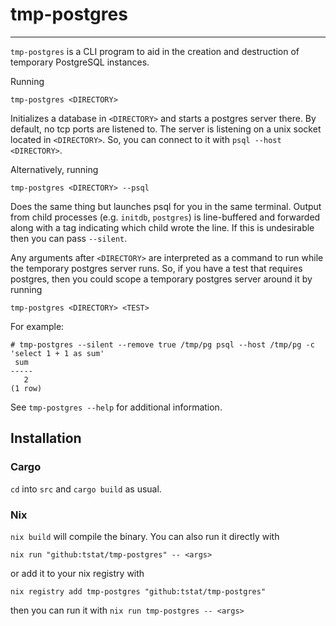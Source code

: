 # tmp-postgres
---

`tmp-postgres` is a CLI program to aid in the creation and destruction of
temporary PostgreSQL instances.

Running

```
tmp-postgres <DIRECTORY>
```

Initializes a database in `<DIRECTORY>` and starts a postgres server there. By
default, no tcp ports are listened to. The server is listening on a unix socket
located in `<DIRECTORY>`. So, you can connect to it with `psql --host
<DIRECTORY>`.

Alternatively, running

```
tmp-postgres <DIRECTORY> --psql
```

Does the same thing but launches psql for you in the same terminal. Output from
child processes (e.g. `initdb`, `postgres`) is line-buffered and forwarded
along with a tag indicating which child wrote the line. If this is undesirable
then you can pass `--silent`.

Any arguments after `<DIRECTORY>` are interpreted as a command to run while the
temporary postgres server runs. So, if you have a test that requires postgres,
then you could scope a temporary postgres server around it by running

```
tmp-postgres <DIRECTORY> <TEST>
```

For example:

```
# tmp-postgres --silent --remove true /tmp/pg psql --host /tmp/pg -c 'select 1 + 1 as sum'
 sum
-----
   2
(1 row)
```

See `tmp-postgres --help` for additional information.

## Installation

### Cargo

`cd` into `src` and `cargo build` as usual.

### Nix

`nix build` will compile the binary. You can also run it directly with

    nix run "github:tstat/tmp-postgres" -- <args>

or add it to your nix registry with

    nix registry add tmp-postgres "github:tstat/tmp-postgres"

then you can run it with `nix run tmp-postgres -- <args>`
